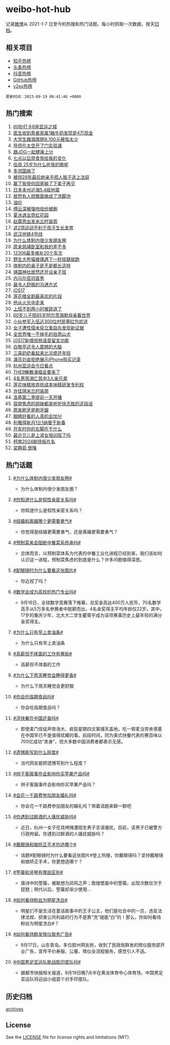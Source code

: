 # weibo-hot-hub

记录[微博](https://www.weibo.com)从 2021-1-7 日至今的热搜和热门话题。每小时抓取一次数据，按天[归档](archives)。

## 相关项目

- [知乎热榜](https://github.com/lonnyzhang423/zhihu-hot-hub)
- [头条热榜](https://github.com/lonnyzhang423/toutiao-hot-hub)
- [抖音热榜](https://github.com/lonnyzhang423/douyin-hot-hub)
- [GitHub热榜](https://github.com/lonnyzhang423/github-hot-hub)
- [v2ex热榜](https://github.com/lonnyzhang423/v2ex-hot-hub)


`更新时间：2023-09-19 08:41:46 +0800`

## 热门搜索

1. [60秒打卡6座亚运之城](https://m.weibo.cn/search?containerid=100103type%3D1%26t%3D10%26q%3D%2360%E7%A7%92%E6%89%93%E5%8D%A16%E5%BA%A7%E4%BA%9A%E8%BF%90%E4%B9%8B%E5%9F%8E%23&stream_entry_id=51&isnewpage=1&extparam=seat%3D1%26q%3D%252360%25E7%25A7%2592%25E6%2589%2593%25E5%258D%25A16%25E5%25BA%25A7%25E4%25BA%259A%25E8%25BF%2590%25E4%25B9%258B%25E5%259F%258E%2523%26filter_type%3Drealtimehot%26cate%3D10103%26pos%3D0%26dgr%3D0%26stream_entry_id%3D51%26c_type%3D51%26display_time%3D1695084104%26pre_seqid%3D169508410496502028189)
1. [医生收到患者家属1箱牛奶发现是4万现金](https://m.weibo.cn/search?containerid=100103type%3D1%26t%3D10%26q%3D%23%E5%8C%BB%E7%94%9F%E6%94%B6%E5%88%B0%E6%82%A3%E8%80%85%E5%AE%B6%E5%B1%9E1%E7%AE%B1%E7%89%9B%E5%A5%B6%E5%8F%91%E7%8E%B0%E6%98%AF4%E4%B8%87%E7%8E%B0%E9%87%91%23&stream_entry_id=31&isnewpage=1&extparam=seat%3D1%26lcate%3D5001%26stream_entry_id%3D31%26c_type%3D31%26q%3D%2523%25E5%258C%25BB%25E7%2594%259F%25E6%2594%25B6%25E5%2588%25B0%25E6%2582%25A3%25E8%2580%2585%25E5%25AE%25B6%25E5%25B1%259E1%25E7%25AE%25B1%25E7%2589%259B%25E5%25A5%25B6%25E5%258F%2591%25E7%258E%25B0%25E6%2598%25AF4%25E4%25B8%2587%25E7%258E%25B0%25E9%2587%2591%2523%26filter_type%3Drealtimehot%26cate%3D5001%26realpos%3D1%26dgr%3D0%26flag%3D32768%26pos%3D0%26band_rank%3D1%26display_time%3D1695084104%26pre_seqid%3D169508410496502028189)
1. [大学生蹭酒席随礼100元被指太少](https://m.weibo.cn/search?containerid=100103type%3D1%26t%3D10%26q%3D%23%E5%A4%A7%E5%AD%A6%E7%94%9F%E8%B9%AD%E9%85%92%E5%B8%AD%E9%9A%8F%E7%A4%BC100%E5%85%83%E8%A2%AB%E6%8C%87%E5%A4%AA%E5%B0%91%23&stream_entry_id=31&isnewpage=1&extparam=seat%3D1%26lcate%3D5001%26stream_entry_id%3D31%26c_type%3D31%26q%3D%2523%25E5%25A4%25A7%25E5%25AD%25A6%25E7%2594%259F%25E8%25B9%25AD%25E9%2585%2592%25E5%25B8%25AD%25E9%259A%258F%25E7%25A4%25BC100%25E5%2585%2583%25E8%25A2%25AB%25E6%258C%2587%25E5%25A4%25AA%25E5%25B0%2591%2523%26filter_type%3Drealtimehot%26cate%3D5001%26realpos%3D2%26dgr%3D0%26flag%3D0%26pos%3D1%26band_rank%3D2%26display_time%3D1695084104%26pre_seqid%3D169508410496502028189)
1. [导师在太空开了门实验课](https://m.weibo.cn/search?containerid=100103type%3D1%26t%3D10%26q%3D%23%E5%AF%BC%E5%B8%88%E5%9C%A8%E5%A4%AA%E7%A9%BA%E5%BC%80%E4%BA%86%E9%97%A8%E5%AE%9E%E9%AA%8C%E8%AF%BE%23&stream_entry_id=31&isnewpage=1&extparam=seat%3D1%26lcate%3D5001%26stream_entry_id%3D31%26c_type%3D31%26q%3D%2523%25E5%25AF%25BC%25E5%25B8%2588%25E5%259C%25A8%25E5%25A4%25AA%25E7%25A9%25BA%25E5%25BC%2580%25E4%25BA%2586%25E9%2597%25A8%25E5%25AE%259E%25E9%25AA%258C%25E8%25AF%25BE%2523%26filter_type%3Drealtimehot%26cate%3D5001%26realpos%3D3%26dgr%3D0%26flag%3D0%26pos%3D2%26band_rank%3D3%26display_time%3D1695084104%26pre_seqid%3D169508410496502028189)
1. [跟JDG一起健康上分](https://m.weibo.cn/search?containerid=100103type%3D1%26t%3D10%26q%3D%23%E8%B7%9FJDG%E4%B8%80%E8%B5%B7%E5%81%A5%E5%BA%B7%E4%B8%8A%E5%88%86%23&stream_entry_id=31&isnewpage=1&extparam=seat%3D1%26topic_ad%3D1%26lcate%3D5001%26stream_entry_id%3D31%26c_type%3D31%26q%3D%2523%25E8%25B7%259FJDG%25E4%25B8%2580%25E8%25B5%25B7%25E5%2581%25A5%25E5%25BA%25B7%25E4%25B8%258A%25E5%2588%2586%2523%26filter_type%3Drealtimehot%26cate%3D5001%26pos%3D3%26dgr%3D0%26is_ad_pos%3D1%26adid%3D204143%26band_rank%3D4%26display_time%3D1695084104%26pre_seqid%3D169508410496502028189)
1. [七点以后禁食带给我的变化](https://m.weibo.cn/search?containerid=100103type%3D1%26t%3D10%26q%3D%E4%B8%83%E7%82%B9%E4%BB%A5%E5%90%8E%E7%A6%81%E9%A3%9F%E5%B8%A6%E7%BB%99%E6%88%91%E7%9A%84%E5%8F%98%E5%8C%96&stream_entry_id=31&isnewpage=1&extparam=seat%3D1%26lcate%3D5001%26stream_entry_id%3D31%26c_type%3D31%26q%3D%25E4%25B8%2583%25E7%2582%25B9%25E4%25BB%25A5%25E5%2590%258E%25E7%25A6%2581%25E9%25A3%259F%25E5%25B8%25A6%25E7%25BB%2599%25E6%2588%2591%25E7%259A%2584%25E5%258F%2598%25E5%258C%2596%26filter_type%3Drealtimehot%26cate%3D5001%26realpos%3D4%26dgr%3D0%26flag%3D16%26pos%3D4%26band_rank%3D4%26display_time%3D1695084104%26pre_seqid%3D169508410496502028189)
1. [伍佰 25岁为什么听我的歌呢](https://m.weibo.cn/search?containerid=100103type%3D1%26t%3D10%26q%3D%E4%BC%8D%E4%BD%B0+25%E5%B2%81%E4%B8%BA%E4%BB%80%E4%B9%88%E5%90%AC%E6%88%91%E7%9A%84%E6%AD%8C%E5%91%A2&stream_entry_id=31&isnewpage=1&extparam=seat%3D1%26lcate%3D5001%26stream_entry_id%3D31%26c_type%3D31%26q%3D%25E4%25BC%258D%25E4%25BD%25B0%252025%25E5%25B2%2581%25E4%25B8%25BA%25E4%25BB%2580%25E4%25B9%2588%25E5%2590%25AC%25E6%2588%2591%25E7%259A%2584%25E6%25AD%258C%25E5%2591%25A2%26filter_type%3Drealtimehot%26cate%3D5001%26realpos%3D5%26dgr%3D0%26flag%3D16%26pos%3D5%26band_rank%3D5%26display_time%3D1695084104%26pre_seqid%3D169508410496502028189)
1. [多邻国崩了](https://m.weibo.cn/search?containerid=100103type%3D1%26t%3D10%26q%3D%E5%A4%9A%E9%82%BB%E5%9B%BD%E5%B4%A9%E4%BA%86&stream_entry_id=31&isnewpage=1&extparam=seat%3D1%26lcate%3D5001%26stream_entry_id%3D31%26c_type%3D31%26q%3D%25E5%25A4%259A%25E9%2582%25BB%25E5%259B%25BD%25E5%25B4%25A9%25E4%25BA%2586%26filter_type%3Drealtimehot%26cate%3D5001%26realpos%3D6%26dgr%3D0%26flag%3D2%26pos%3D6%26band_rank%3D6%26display_time%3D1695084104%26pre_seqid%3D169508410496502028189)
1. [被拐28年最后她亲手把人贩子送上法庭](https://m.weibo.cn/search?containerid=100103type%3D1%26t%3D10%26q%3D%E8%A2%AB%E6%8B%9028%E5%B9%B4%E6%9C%80%E5%90%8E%E5%A5%B9%E4%BA%B2%E6%89%8B%E6%8A%8A%E4%BA%BA%E8%B4%A9%E5%AD%90%E9%80%81%E4%B8%8A%E6%B3%95%E5%BA%AD&stream_entry_id=31&isnewpage=1&extparam=seat%3D1%26lcate%3D5001%26stream_entry_id%3D31%26c_type%3D31%26q%3D%25E8%25A2%25AB%25E6%258B%259028%25E5%25B9%25B4%25E6%259C%2580%25E5%2590%258E%25E5%25A5%25B9%25E4%25BA%25B2%25E6%2589%258B%25E6%258A%258A%25E4%25BA%25BA%25E8%25B4%25A9%25E5%25AD%2590%25E9%2580%2581%25E4%25B8%258A%25E6%25B3%2595%25E5%25BA%25AD%26filter_type%3Drealtimehot%26cate%3D5001%26realpos%3D7%26dgr%3D0%26flag%3D1%26pos%3D7%26band_rank%3D7%26display_time%3D1695084104%26pre_seqid%3D169508410496502028189)
1. [赢了我带你回家输了下辈子再见](https://m.weibo.cn/search?containerid=100103type%3D1%26t%3D10%26q%3D%23%E8%B5%A2%E4%BA%86%E6%88%91%E5%B8%A6%E4%BD%A0%E5%9B%9E%E5%AE%B6%E8%BE%93%E4%BA%86%E4%B8%8B%E8%BE%88%E5%AD%90%E5%86%8D%E8%A7%81%23&stream_entry_id=31&isnewpage=1&extparam=seat%3D1%26lcate%3D5001%26stream_entry_id%3D31%26c_type%3D31%26q%3D%2523%25E8%25B5%25A2%25E4%25BA%2586%25E6%2588%2591%25E5%25B8%25A6%25E4%25BD%25A0%25E5%259B%259E%25E5%25AE%25B6%25E8%25BE%2593%25E4%25BA%2586%25E4%25B8%258B%25E8%25BE%2588%25E5%25AD%2590%25E5%2586%258D%25E8%25A7%2581%2523%26filter_type%3Drealtimehot%26cate%3D5001%26realpos%3D8%26dgr%3D0%26flag%3D32768%26pos%3D8%26band_rank%3D8%26display_time%3D1695084104%26pre_seqid%3D169508410496502028189)
1. [日本本州近海5.4级地震](https://m.weibo.cn/search?containerid=100103type%3D1%26t%3D10%26q%3D%23%E6%97%A5%E6%9C%AC%E6%9C%AC%E5%B7%9E%E8%BF%91%E6%B5%B75.4%E7%BA%A7%E5%9C%B0%E9%9C%87%23&stream_entry_id=31&isnewpage=1&extparam=seat%3D1%26lcate%3D5001%26stream_entry_id%3D31%26c_type%3D31%26q%3D%2523%25E6%2597%25A5%25E6%259C%25AC%25E6%259C%25AC%25E5%25B7%259E%25E8%25BF%2591%25E6%25B5%25B75.4%25E7%25BA%25A7%25E5%259C%25B0%25E9%259C%2587%2523%26filter_type%3Drealtimehot%26cate%3D5001%26realpos%3D9%26dgr%3D0%26flag%3D1%26pos%3D9%26band_rank%3D9%26display_time%3D1695084104%26pre_seqid%3D169508410496502028189)
1. [居然有人把飘窗做成了洗脚池](https://m.weibo.cn/search?containerid=100103type%3D1%26t%3D10%26q%3D%23%E5%B1%85%E7%84%B6%E6%9C%89%E4%BA%BA%E6%8A%8A%E9%A3%98%E7%AA%97%E5%81%9A%E6%88%90%E4%BA%86%E6%B4%97%E8%84%9A%E6%B1%A0%23&stream_entry_id=31&isnewpage=1&extparam=seat%3D1%26lcate%3D5001%26stream_entry_id%3D31%26c_type%3D31%26q%3D%2523%25E5%25B1%2585%25E7%2584%25B6%25E6%259C%2589%25E4%25BA%25BA%25E6%258A%258A%25E9%25A3%2598%25E7%25AA%2597%25E5%2581%259A%25E6%2588%2590%25E4%25BA%2586%25E6%25B4%2597%25E8%2584%259A%25E6%25B1%25A0%2523%26filter_type%3Drealtimehot%26cate%3D5001%26realpos%3D10%26dgr%3D0%26flag%3D0%26pos%3D10%26band_rank%3D10%26display_time%3D1695084104%26pre_seqid%3D169508410496502028189)
1. [油价](https://m.weibo.cn/search?containerid=100103type%3D1%26t%3D10%26q%3D%E6%B2%B9%E4%BB%B7&stream_entry_id=31&isnewpage=1&extparam=seat%3D1%26lcate%3D5001%26stream_entry_id%3D31%26c_type%3D31%26q%3D%25E6%25B2%25B9%25E4%25BB%25B7%26filter_type%3Drealtimehot%26cate%3D5001%26realpos%3D11%26dgr%3D0%26flag%3D1%26pos%3D11%26band_rank%3D11%26display_time%3D1695084104%26pre_seqid%3D169508410496502028189)
1. [傅云深被强吻戏份被删](https://m.weibo.cn/search?containerid=100103type%3D1%26t%3D10%26q%3D%23%E5%82%85%E4%BA%91%E6%B7%B1%E8%A2%AB%E5%BC%BA%E5%90%BB%E6%88%8F%E4%BB%BD%E8%A2%AB%E5%88%A0%23&stream_entry_id=31&isnewpage=1&extparam=seat%3D1%26lcate%3D5001%26stream_entry_id%3D31%26c_type%3D31%26q%3D%2523%25E5%2582%2585%25E4%25BA%2591%25E6%25B7%25B1%25E8%25A2%25AB%25E5%25BC%25BA%25E5%2590%25BB%25E6%2588%258F%25E4%25BB%25BD%25E8%25A2%25AB%25E5%2588%25A0%2523%26filter_type%3Drealtimehot%26cate%3D5001%26realpos%3D12%26dgr%3D0%26flag%3D1%26pos%3D12%26band_rank%3D12%26display_time%3D1695084104%26pre_seqid%3D169508410496502028189)
1. [夏冰退出霓虹花园](https://m.weibo.cn/search?containerid=100103type%3D1%26t%3D10%26q%3D%E5%A4%8F%E5%86%B0%E9%80%80%E5%87%BA%E9%9C%93%E8%99%B9%E8%8A%B1%E5%9B%AD&stream_entry_id=31&isnewpage=1&extparam=seat%3D1%26lcate%3D5001%26stream_entry_id%3D31%26c_type%3D31%26q%3D%25E5%25A4%258F%25E5%2586%25B0%25E9%2580%2580%25E5%2587%25BA%25E9%259C%2593%25E8%2599%25B9%25E8%258A%25B1%25E5%259B%25AD%26filter_type%3Drealtimehot%26cate%3D5001%26realpos%3D13%26dgr%3D0%26flag%3D1%26pos%3D13%26band_rank%3D13%26display_time%3D1695084104%26pre_seqid%3D169508410496502028189)
1. [赵露思出发米兰时装周](https://m.weibo.cn/search?containerid=100103type%3D1%26t%3D10%26q%3D%23%E8%B5%B5%E9%9C%B2%E6%80%9D%E5%87%BA%E5%8F%91%E7%B1%B3%E5%85%B0%E6%97%B6%E8%A3%85%E5%91%A8%23&stream_entry_id=31&isnewpage=1&extparam=seat%3D1%26lcate%3D5001%26stream_entry_id%3D31%26c_type%3D31%26q%3D%2523%25E8%25B5%25B5%25E9%259C%25B2%25E6%2580%259D%25E5%2587%25BA%25E5%258F%2591%25E7%25B1%25B3%25E5%2585%25B0%25E6%2597%25B6%25E8%25A3%2585%25E5%2591%25A8%2523%26filter_type%3Drealtimehot%26cate%3D5001%26realpos%3D14%26dgr%3D0%26flag%3D1%26pos%3D14%26band_rank%3D14%26display_time%3D1695084104%26pre_seqid%3D169508410496502028189)
1. [这2项运动不利于孩子生长发育](https://m.weibo.cn/search?containerid=100103type%3D1%26t%3D10%26q%3D%23%E8%BF%992%E9%A1%B9%E8%BF%90%E5%8A%A8%E4%B8%8D%E5%88%A9%E4%BA%8E%E5%AD%A9%E5%AD%90%E7%94%9F%E9%95%BF%E5%8F%91%E8%82%B2%23&stream_entry_id=31&isnewpage=1&extparam=seat%3D1%26lcate%3D5001%26stream_entry_id%3D31%26c_type%3D31%26q%3D%2523%25E8%25BF%25992%25E9%25A1%25B9%25E8%25BF%2590%25E5%258A%25A8%25E4%25B8%258D%25E5%2588%25A9%25E4%25BA%258E%25E5%25AD%25A9%25E5%25AD%2590%25E7%2594%259F%25E9%2595%25BF%25E5%258F%2591%25E8%2582%25B2%2523%26filter_type%3Drealtimehot%26cate%3D5001%26realpos%3D15%26dgr%3D0%26flag%3D0%26pos%3D15%26band_rank%3D15%26display_time%3D1695084104%26pre_seqid%3D169508410496502028189)
1. [武汉地铁4号线](https://m.weibo.cn/search?containerid=100103type%3D1%26t%3D10%26q%3D%E6%AD%A6%E6%B1%89%E5%9C%B0%E9%93%814%E5%8F%B7%E7%BA%BF&stream_entry_id=31&isnewpage=1&extparam=seat%3D1%26lcate%3D5001%26stream_entry_id%3D31%26c_type%3D31%26q%3D%25E6%25AD%25A6%25E6%25B1%2589%25E5%259C%25B0%25E9%2593%25814%25E5%258F%25B7%25E7%25BA%25BF%26filter_type%3Drealtimehot%26cate%3D5001%26realpos%3D16%26dgr%3D0%26flag%3D1%26pos%3D16%26band_rank%3D16%26display_time%3D1695084104%26pre_seqid%3D169508410496502028189)
1. [为什么体制内很少发朋友圈](https://m.weibo.cn/search?containerid=100103type%3D1%26t%3D10%26q%3D%23%E4%B8%BA%E4%BB%80%E4%B9%88%E4%BD%93%E5%88%B6%E5%86%85%E5%BE%88%E5%B0%91%E5%8F%91%E6%9C%8B%E5%8F%8B%E5%9C%88%23&stream_entry_id=31&isnewpage=1&extparam=seat%3D1%26lcate%3D5001%26stream_entry_id%3D31%26c_type%3D31%26q%3D%2523%25E4%25B8%25BA%25E4%25BB%2580%25E4%25B9%2588%25E4%25BD%2593%25E5%2588%25B6%25E5%2586%2585%25E5%25BE%2588%25E5%25B0%2591%25E5%258F%2591%25E6%259C%258B%25E5%258F%258B%25E5%259C%2588%2523%26filter_type%3Drealtimehot%26cate%3D5001%26realpos%3D17%26dgr%3D0%26flag%3D0%26pos%3D17%26band_rank%3D17%26display_time%3D1695084104%26pre_seqid%3D169508410496502028189)
1. [原来慈禧卧室和我的差不多](https://m.weibo.cn/search?containerid=100103type%3D1%26t%3D10%26q%3D%23%E5%8E%9F%E6%9D%A5%E6%85%88%E7%A6%A7%E5%8D%A7%E5%AE%A4%E5%92%8C%E6%88%91%E7%9A%84%E5%B7%AE%E4%B8%8D%E5%A4%9A%23&stream_entry_id=31&isnewpage=1&extparam=seat%3D1%26lcate%3D5001%26stream_entry_id%3D31%26c_type%3D31%26q%3D%2523%25E5%258E%259F%25E6%259D%25A5%25E6%2585%2588%25E7%25A6%25A7%25E5%258D%25A7%25E5%25AE%25A4%25E5%2592%258C%25E6%2588%2591%25E7%259A%2584%25E5%25B7%25AE%25E4%25B8%258D%25E5%25A4%259A%2523%26filter_type%3Drealtimehot%26cate%3D5001%26realpos%3D18%26dgr%3D0%26flag%3D0%26pos%3D18%26band_rank%3D18%26display_time%3D1695084104%26pre_seqid%3D169508410496502028189)
1. [12306最多候补20个车次](https://m.weibo.cn/search?containerid=100103type%3D1%26t%3D10%26q%3D%2312306%E6%9C%80%E5%A4%9A%E5%80%99%E8%A1%A520%E4%B8%AA%E8%BD%A6%E6%AC%A1%23&stream_entry_id=31&isnewpage=1&extparam=seat%3D1%26lcate%3D5001%26stream_entry_id%3D31%26c_type%3D31%26q%3D%252312306%25E6%259C%2580%25E5%25A4%259A%25E5%2580%2599%25E8%25A1%25A520%25E4%25B8%25AA%25E8%25BD%25A6%25E6%25AC%25A1%2523%26filter_type%3Drealtimehot%26cate%3D5001%26realpos%3D19%26dgr%3D0%26flag%3D1%26pos%3D19%26band_rank%3D19%26display_time%3D1695084104%26pre_seqid%3D169508410496502028189)
1. [野生大熊猫被偶遇下一秒拔腿就跑](https://m.weibo.cn/search?containerid=100103type%3D1%26t%3D10%26q%3D%23%E9%87%8E%E7%94%9F%E5%A4%A7%E7%86%8A%E7%8C%AB%E8%A2%AB%E5%81%B6%E9%81%87%E4%B8%8B%E4%B8%80%E7%A7%92%E6%8B%94%E8%85%BF%E5%B0%B1%E8%B7%91%23&stream_entry_id=31&isnewpage=1&extparam=seat%3D1%26lcate%3D5001%26stream_entry_id%3D31%26c_type%3D31%26q%3D%2523%25E9%2587%258E%25E7%2594%259F%25E5%25A4%25A7%25E7%2586%258A%25E7%258C%25AB%25E8%25A2%25AB%25E5%2581%25B6%25E9%2581%2587%25E4%25B8%258B%25E4%25B8%2580%25E7%25A7%2592%25E6%258B%2594%25E8%2585%25BF%25E5%25B0%25B1%25E8%25B7%2591%2523%26filter_type%3Drealtimehot%26cate%3D5001%26realpos%3D20%26dgr%3D0%26flag%3D0%26pos%3D20%26band_rank%3D20%26display_time%3D1695084104%26pre_seqid%3D169508410496502028189)
1. [体制内的桌子是不是都长这样](https://m.weibo.cn/search?containerid=100103type%3D1%26t%3D10%26q%3D%23%E4%BD%93%E5%88%B6%E5%86%85%E7%9A%84%E6%A1%8C%E5%AD%90%E6%98%AF%E4%B8%8D%E6%98%AF%E9%83%BD%E9%95%BF%E8%BF%99%E6%A0%B7%23&stream_entry_id=31&isnewpage=1&extparam=seat%3D1%26lcate%3D5001%26stream_entry_id%3D31%26c_type%3D31%26q%3D%2523%25E4%25BD%2593%25E5%2588%25B6%25E5%2586%2585%25E7%259A%2584%25E6%25A1%258C%25E5%25AD%2590%25E6%2598%25AF%25E4%25B8%258D%25E6%2598%25AF%25E9%2583%25BD%25E9%2595%25BF%25E8%25BF%2599%25E6%25A0%25B7%2523%26filter_type%3Drealtimehot%26cate%3D5001%26realpos%3D21%26dgr%3D0%26flag%3D1%26pos%3D21%26band_rank%3D21%26display_time%3D1695084104%26pre_seqid%3D169508410496502028189)
1. [靖国神社居然还开设亲子班](https://m.weibo.cn/search?containerid=100103type%3D1%26t%3D10%26q%3D%23%E9%9D%96%E5%9B%BD%E7%A5%9E%E7%A4%BE%E5%B1%85%E7%84%B6%E8%BF%98%E5%BC%80%E8%AE%BE%E4%BA%B2%E5%AD%90%E7%8F%AD%23&stream_entry_id=31&isnewpage=1&extparam=seat%3D1%26lcate%3D5001%26stream_entry_id%3D31%26c_type%3D31%26q%3D%2523%25E9%259D%2596%25E5%259B%25BD%25E7%25A5%259E%25E7%25A4%25BE%25E5%25B1%2585%25E7%2584%25B6%25E8%25BF%2598%25E5%25BC%2580%25E8%25AE%25BE%25E4%25BA%25B2%25E5%25AD%2590%25E7%258F%25AD%2523%26filter_type%3Drealtimehot%26cate%3D5001%26realpos%3D22%26dgr%3D0%26flag%3D0%26pos%3D22%26band_rank%3D22%26display_time%3D1695084104%26pre_seqid%3D169508410496502028189)
1. [内马尔亚冠首秀](https://m.weibo.cn/search?containerid=100103type%3D1%26t%3D10%26q%3D%23%E5%86%85%E9%A9%AC%E5%B0%94%E4%BA%9A%E5%86%A0%E9%A6%96%E7%A7%80%23&stream_entry_id=31&isnewpage=1&extparam=seat%3D1%26lcate%3D5001%26stream_entry_id%3D31%26c_type%3D31%26q%3D%2523%25E5%2586%2585%25E9%25A9%25AC%25E5%25B0%2594%25E4%25BA%259A%25E5%2586%25A0%25E9%25A6%2596%25E7%25A7%2580%2523%26filter_type%3Drealtimehot%26cate%3D5001%26realpos%3D23%26dgr%3D0%26flag%3D1%26pos%3D23%26band_rank%3D23%26display_time%3D1695084104%26pre_seqid%3D169508410496502028189)
1. [最令人舒服的沟通方式](https://m.weibo.cn/search?containerid=100103type%3D1%26t%3D10%26q%3D%E6%9C%80%E4%BB%A4%E4%BA%BA%E8%88%92%E6%9C%8D%E7%9A%84%E6%B2%9F%E9%80%9A%E6%96%B9%E5%BC%8F&stream_entry_id=31&isnewpage=1&extparam=seat%3D1%26lcate%3D5001%26stream_entry_id%3D31%26c_type%3D31%26q%3D%25E6%259C%2580%25E4%25BB%25A4%25E4%25BA%25BA%25E8%2588%2592%25E6%259C%258D%25E7%259A%2584%25E6%25B2%259F%25E9%2580%259A%25E6%2596%25B9%25E5%25BC%258F%26filter_type%3Drealtimehot%26cate%3D5001%26realpos%3D24%26dgr%3D0%26flag%3D1%26pos%3D24%26band_rank%3D24%26display_time%3D1695084104%26pre_seqid%3D169508410496502028189)
1. [iOS17](https://m.weibo.cn/search?containerid=100103type%3D1%26t%3D10%26q%3DiOS17&stream_entry_id=31&isnewpage=1&extparam=seat%3D1%26lcate%3D5001%26stream_entry_id%3D31%26c_type%3D31%26q%3DiOS17%26filter_type%3Drealtimehot%26cate%3D5001%26realpos%3D25%26dgr%3D0%26flag%3D0%26pos%3D25%26band_rank%3D25%26display_time%3D1695084104%26pre_seqid%3D169508410496502028189)
1. [莲花楼全剧最喜欢的片段](https://m.weibo.cn/search?containerid=100103type%3D1%26t%3D10%26q%3D%23%E8%8E%B2%E8%8A%B1%E6%A5%BC%E5%85%A8%E5%89%A7%E6%9C%80%E5%96%9C%E6%AC%A2%E7%9A%84%E7%89%87%E6%AE%B5%23&stream_entry_id=31&isnewpage=1&extparam=seat%3D1%26lcate%3D5001%26stream_entry_id%3D31%26c_type%3D31%26q%3D%2523%25E8%258E%25B2%25E8%258A%25B1%25E6%25A5%25BC%25E5%2585%25A8%25E5%2589%25A7%25E6%259C%2580%25E5%2596%259C%25E6%25AC%25A2%25E7%259A%2584%25E7%2589%2587%25E6%25AE%25B5%2523%26filter_type%3Drealtimehot%26cate%3D5001%26realpos%3D26%26dgr%3D0%26flag%3D1%26pos%3D26%26band_rank%3D26%26display_time%3D1695084104%26pre_seqid%3D169508410496502028189)
1. [他从火光中走来](https://m.weibo.cn/search?containerid=100103type%3D1%26t%3D10%26q%3D%E4%BB%96%E4%BB%8E%E7%81%AB%E5%85%89%E4%B8%AD%E8%B5%B0%E6%9D%A5&stream_entry_id=31&isnewpage=1&extparam=seat%3D1%26lcate%3D5001%26stream_entry_id%3D31%26c_type%3D31%26q%3D%25E4%25BB%2596%25E4%25BB%258E%25E7%2581%25AB%25E5%2585%2589%25E4%25B8%25AD%25E8%25B5%25B0%25E6%259D%25A5%26filter_type%3Drealtimehot%26cate%3D5001%26realpos%3D27%26dgr%3D0%26flag%3D1%26pos%3D27%26band_rank%3D27%26display_time%3D1695084104%26pre_seqid%3D169508410496502028189)
1. [上班不到两小时被辞退了](https://m.weibo.cn/search?containerid=100103type%3D1%26t%3D10%26q%3D%23%E4%B8%8A%E7%8F%AD%E4%B8%8D%E5%88%B0%E4%B8%A4%E5%B0%8F%E6%97%B6%E8%A2%AB%E8%BE%9E%E9%80%80%E4%BA%86%23&stream_entry_id=31&isnewpage=1&extparam=seat%3D1%26lcate%3D5001%26stream_entry_id%3D31%26c_type%3D31%26q%3D%2523%25E4%25B8%258A%25E7%258F%25AD%25E4%25B8%258D%25E5%2588%25B0%25E4%25B8%25A4%25E5%25B0%258F%25E6%2597%25B6%25E8%25A2%25AB%25E8%25BE%259E%25E9%2580%2580%25E4%25BA%2586%2523%26filter_type%3Drealtimehot%26cate%3D5001%26realpos%3D28%26dgr%3D0%26flag%3D0%26pos%3D28%26band_rank%3D28%26display_time%3D1695084104%26pre_seqid%3D169508410496502028189)
1. [60岁儿子陪85岁阿尔茨海默母亲看世界](https://m.weibo.cn/search?containerid=100103type%3D1%26t%3D10%26q%3D%2360%E5%B2%81%E5%84%BF%E5%AD%90%E9%99%AA85%E5%B2%81%E9%98%BF%E5%B0%94%E8%8C%A8%E6%B5%B7%E9%BB%98%E6%AF%8D%E4%BA%B2%E7%9C%8B%E4%B8%96%E7%95%8C%23&stream_entry_id=31&isnewpage=1&extparam=seat%3D1%26lcate%3D5001%26stream_entry_id%3D31%26c_type%3D31%26q%3D%252360%25E5%25B2%2581%25E5%2584%25BF%25E5%25AD%2590%25E9%2599%25AA85%25E5%25B2%2581%25E9%2598%25BF%25E5%25B0%2594%25E8%258C%25A8%25E6%25B5%25B7%25E9%25BB%2598%25E6%25AF%258D%25E4%25BA%25B2%25E7%259C%258B%25E4%25B8%2596%25E7%2595%258C%2523%26filter_type%3Drealtimehot%26cate%3D5001%26realpos%3D29%26dgr%3D0%26flag%3D32768%26pos%3D29%26band_rank%3D29%26display_time%3D1695084104%26pre_seqid%3D169508410496502028189)
1. [小伙参军入伍近300位村民塞红包欢送](https://m.weibo.cn/search?containerid=100103type%3D1%26t%3D10%26q%3D%23%E5%B0%8F%E4%BC%99%E5%8F%82%E5%86%9B%E5%85%A5%E4%BC%8D%E8%BF%91300%E4%BD%8D%E6%9D%91%E6%B0%91%E5%A1%9E%E7%BA%A2%E5%8C%85%E6%AC%A2%E9%80%81%23&stream_entry_id=31&isnewpage=1&extparam=seat%3D1%26lcate%3D5001%26stream_entry_id%3D31%26c_type%3D31%26q%3D%2523%25E5%25B0%258F%25E4%25BC%2599%25E5%258F%2582%25E5%2586%259B%25E5%2585%25A5%25E4%25BC%258D%25E8%25BF%2591300%25E4%25BD%258D%25E6%259D%2591%25E6%25B0%2591%25E5%25A1%259E%25E7%25BA%25A2%25E5%258C%2585%25E6%25AC%25A2%25E9%2580%2581%2523%26filter_type%3Drealtimehot%26cate%3D5001%26realpos%3D30%26dgr%3D0%26flag%3D32768%26pos%3D30%26band_rank%3D30%26display_time%3D1695084104%26pre_seqid%3D169508410496502028189)
1. [女子遭性侵未获立案自杀发现新证据](https://m.weibo.cn/search?containerid=100103type%3D1%26t%3D10%26q%3D%23%E5%A5%B3%E5%AD%90%E9%81%AD%E6%80%A7%E4%BE%B5%E6%9C%AA%E8%8E%B7%E7%AB%8B%E6%A1%88%E8%87%AA%E6%9D%80%E5%8F%91%E7%8E%B0%E6%96%B0%E8%AF%81%E6%8D%AE%23&stream_entry_id=31&isnewpage=1&extparam=seat%3D1%26lcate%3D5001%26stream_entry_id%3D31%26c_type%3D31%26q%3D%2523%25E5%25A5%25B3%25E5%25AD%2590%25E9%2581%25AD%25E6%2580%25A7%25E4%25BE%25B5%25E6%259C%25AA%25E8%258E%25B7%25E7%25AB%258B%25E6%25A1%2588%25E8%2587%25AA%25E6%259D%2580%25E5%258F%2591%25E7%258E%25B0%25E6%2596%25B0%25E8%25AF%2581%25E6%258D%25AE%2523%26filter_type%3Drealtimehot%26cate%3D5001%26realpos%3D31%26dgr%3D0%26flag%3D1%26pos%3D31%26band_rank%3D31%26display_time%3D1695084104%26pre_seqid%3D169508410496502028189)
1. [全世界唯一不掉毛的伯恩山犬](https://m.weibo.cn/search?containerid=100103type%3D1%26t%3D10%26q%3D%E5%85%A8%E4%B8%96%E7%95%8C%E5%94%AF%E4%B8%80%E4%B8%8D%E6%8E%89%E6%AF%9B%E7%9A%84%E4%BC%AF%E6%81%A9%E5%B1%B1%E7%8A%AC&stream_entry_id=31&isnewpage=1&extparam=seat%3D1%26lcate%3D5001%26stream_entry_id%3D31%26c_type%3D31%26q%3D%25E5%2585%25A8%25E4%25B8%2596%25E7%2595%258C%25E5%2594%25AF%25E4%25B8%2580%25E4%25B8%258D%25E6%258E%2589%25E6%25AF%259B%25E7%259A%2584%25E4%25BC%25AF%25E6%2581%25A9%25E5%25B1%25B1%25E7%258A%25AC%26filter_type%3Drealtimehot%26cate%3D5001%26realpos%3D32%26dgr%3D0%26flag%3D1%26pos%3D32%26band_rank%3D32%26display_time%3D1695084104%26pre_seqid%3D169508410496502028189)
1. [iOS17新增视频语音留言功能](https://m.weibo.cn/search?containerid=100103type%3D1%26t%3D10%26q%3D%23iOS17%E6%96%B0%E5%A2%9E%E8%A7%86%E9%A2%91%E8%AF%AD%E9%9F%B3%E7%95%99%E8%A8%80%E5%8A%9F%E8%83%BD%23&stream_entry_id=31&isnewpage=1&extparam=seat%3D1%26lcate%3D5001%26stream_entry_id%3D31%26c_type%3D31%26q%3D%2523iOS17%25E6%2596%25B0%25E5%25A2%259E%25E8%25A7%2586%25E9%25A2%2591%25E8%25AF%25AD%25E9%259F%25B3%25E7%2595%2599%25E8%25A8%2580%25E5%258A%259F%25E8%2583%25BD%2523%26filter_type%3Drealtimehot%26cate%3D5001%26realpos%3D33%26dgr%3D0%26flag%3D1%26pos%3D33%26band_rank%3D33%26display_time%3D1695084104%26pre_seqid%3D169508410496502028189)
1. [白敬亭这令人震撼的大脑](https://m.weibo.cn/search?containerid=100103type%3D1%26t%3D10%26q%3D%23%E7%99%BD%E6%95%AC%E4%BA%AD%E8%BF%99%E4%BB%A4%E4%BA%BA%E9%9C%87%E6%92%BC%E7%9A%84%E5%A4%A7%E8%84%91%23&stream_entry_id=31&isnewpage=1&extparam=seat%3D1%26lcate%3D5001%26stream_entry_id%3D31%26c_type%3D31%26q%3D%2523%25E7%2599%25BD%25E6%2595%25AC%25E4%25BA%25AD%25E8%25BF%2599%25E4%25BB%25A4%25E4%25BA%25BA%25E9%259C%2587%25E6%2592%25BC%25E7%259A%2584%25E5%25A4%25A7%25E8%2584%2591%2523%26filter_type%3Drealtimehot%26cate%3D5001%26realpos%3D34%26dgr%3D0%26flag%3D0%26pos%3D34%26band_rank%3D34%26display_time%3D1695084104%26pre_seqid%3D169508410496502028189)
1. [三喜奶奶看起来比况盛还年轻](https://m.weibo.cn/search?containerid=100103type%3D1%26t%3D10%26q%3D%E4%B8%89%E5%96%9C%E5%A5%B6%E5%A5%B6%E7%9C%8B%E8%B5%B7%E6%9D%A5%E6%AF%94%E5%86%B5%E7%9B%9B%E8%BF%98%E5%B9%B4%E8%BD%BB&stream_entry_id=31&isnewpage=1&extparam=seat%3D1%26lcate%3D5001%26stream_entry_id%3D31%26c_type%3D31%26q%3D%25E4%25B8%2589%25E5%2596%259C%25E5%25A5%25B6%25E5%25A5%25B6%25E7%259C%258B%25E8%25B5%25B7%25E6%259D%25A5%25E6%25AF%2594%25E5%2586%25B5%25E7%259B%259B%25E8%25BF%2598%25E5%25B9%25B4%25E8%25BD%25BB%26filter_type%3Drealtimehot%26cate%3D5001%26realpos%3D35%26dgr%3D0%26flag%3D1%26pos%3D35%26band_rank%3D35%26display_time%3D1695084104%26pre_seqid%3D169508410496502028189)
1. [演员刘金拒绝展示iPhone购买记录](https://m.weibo.cn/search?containerid=100103type%3D1%26t%3D10%26q%3D%23%E6%BC%94%E5%91%98%E5%88%98%E9%87%91%E6%8B%92%E7%BB%9D%E5%B1%95%E7%A4%BAiPhone%E8%B4%AD%E4%B9%B0%E8%AE%B0%E5%BD%95%23&stream_entry_id=31&isnewpage=1&extparam=seat%3D1%26lcate%3D5001%26stream_entry_id%3D31%26c_type%3D31%26q%3D%2523%25E6%25BC%2594%25E5%2591%2598%25E5%2588%2598%25E9%2587%2591%25E6%258B%2592%25E7%25BB%259D%25E5%25B1%2595%25E7%25A4%25BAiPhone%25E8%25B4%25AD%25E4%25B9%25B0%25E8%25AE%25B0%25E5%25BD%2595%2523%26filter_type%3Drealtimehot%26cate%3D5001%26realpos%3D36%26dgr%3D0%26flag%3D0%26pos%3D36%26band_rank%3D36%26display_time%3D1695084104%26pre_seqid%3D169508410496502028189)
1. [杭州亚运会今日看点](https://m.weibo.cn/search?containerid=100103type%3D1%26t%3D10%26q%3D%23%E6%9D%AD%E5%B7%9E%E4%BA%9A%E8%BF%90%E4%BC%9A%E4%BB%8A%E6%97%A5%E7%9C%8B%E7%82%B9%23&stream_entry_id=31&isnewpage=1&extparam=seat%3D1%26lcate%3D5001%26stream_entry_id%3D31%26c_type%3D31%26q%3D%2523%25E6%259D%25AD%25E5%25B7%259E%25E4%25BA%259A%25E8%25BF%2590%25E4%25BC%259A%25E4%25BB%258A%25E6%2597%25A5%25E7%259C%258B%25E7%2582%25B9%2523%26filter_type%3Drealtimehot%26cate%3D5001%26realpos%3D37%26dgr%3D0%26flag%3D1%26pos%3D37%26band_rank%3D37%26display_time%3D1695084104%26pre_seqid%3D169508410496502028189)
1. [THE9解散演唱会要来了](https://m.weibo.cn/search?containerid=100103type%3D1%26t%3D10%26q%3D%23THE9%E8%A7%A3%E6%95%A3%E6%BC%94%E5%94%B1%E4%BC%9A%E8%A6%81%E6%9D%A5%E4%BA%86%23&stream_entry_id=31&isnewpage=1&extparam=seat%3D1%26lcate%3D5001%26stream_entry_id%3D31%26c_type%3D31%26q%3D%2523THE9%25E8%25A7%25A3%25E6%2595%25A3%25E6%25BC%2594%25E5%2594%25B1%25E4%25BC%259A%25E8%25A6%2581%25E6%259D%25A5%25E4%25BA%2586%2523%26filter_type%3Drealtimehot%26cate%3D5001%26realpos%3D38%26dgr%3D0%26flag%3D0%26pos%3D38%26band_rank%3D38%26display_time%3D1695084104%26pre_seqid%3D169508410496502028189)
1. [4名男孩溺亡其中3人亲兄弟](https://m.weibo.cn/search?containerid=100103type%3D1%26t%3D10%26q%3D%234%E5%90%8D%E7%94%B7%E5%AD%A9%E6%BA%BA%E4%BA%A1%E5%85%B6%E4%B8%AD3%E4%BA%BA%E4%BA%B2%E5%85%84%E5%BC%9F%23&stream_entry_id=31&isnewpage=1&extparam=seat%3D1%26lcate%3D5001%26stream_entry_id%3D31%26c_type%3D31%26q%3D%25234%25E5%2590%258D%25E7%2594%25B7%25E5%25AD%25A9%25E6%25BA%25BA%25E4%25BA%25A1%25E5%2585%25B6%25E4%25B8%25AD3%25E4%25BA%25BA%25E4%25BA%25B2%25E5%2585%2584%25E5%25BC%259F%2523%26filter_type%3Drealtimehot%26cate%3D5001%26realpos%3D39%26dgr%3D0%26flag%3D0%26pos%3D39%26band_rank%3D39%26display_time%3D1695084104%26pre_seqid%3D169508410496502028189)
1. [莲花味精放弃低成本味精研发专利权](https://m.weibo.cn/search?containerid=100103type%3D1%26t%3D10%26q%3D%23%E8%8E%B2%E8%8A%B1%E5%91%B3%E7%B2%BE%E6%94%BE%E5%BC%83%E4%BD%8E%E6%88%90%E6%9C%AC%E5%91%B3%E7%B2%BE%E7%A0%94%E5%8F%91%E4%B8%93%E5%88%A9%E6%9D%83%23&stream_entry_id=31&isnewpage=1&extparam=seat%3D1%26lcate%3D5001%26stream_entry_id%3D31%26c_type%3D31%26q%3D%2523%25E8%258E%25B2%25E8%258A%25B1%25E5%2591%25B3%25E7%25B2%25BE%25E6%2594%25BE%25E5%25BC%2583%25E4%25BD%258E%25E6%2588%2590%25E6%259C%25AC%25E5%2591%25B3%25E7%25B2%25BE%25E7%25A0%2594%25E5%258F%2591%25E4%25B8%2593%25E5%2588%25A9%25E6%259D%2583%2523%26filter_type%3Drealtimehot%26cate%3D5001%26realpos%3D40%26dgr%3D0%26flag%3D0%26pos%3D40%26band_rank%3D40%26display_time%3D1695084104%26pre_seqid%3D169508410496502028189)
1. [许佳琪米兰时装周](https://m.weibo.cn/search?containerid=100103type%3D1%26t%3D10%26q%3D%23%E8%AE%B8%E4%BD%B3%E7%90%AA%E7%B1%B3%E5%85%B0%E6%97%B6%E8%A3%85%E5%91%A8%23&stream_entry_id=31&isnewpage=1&extparam=seat%3D1%26lcate%3D5001%26stream_entry_id%3D31%26c_type%3D31%26q%3D%2523%25E8%25AE%25B8%25E4%25BD%25B3%25E7%2590%25AA%25E7%25B1%25B3%25E5%2585%25B0%25E6%2597%25B6%25E8%25A3%2585%25E5%2591%25A8%2523%26filter_type%3Drealtimehot%26cate%3D5001%26realpos%3D41%26dgr%3D0%26flag%3D1%26pos%3D41%26band_rank%3D41%26display_time%3D1695084104%26pre_seqid%3D169508410496502028189)
1. [洛基第二季提前一天开播](https://m.weibo.cn/search?containerid=100103type%3D1%26t%3D10%26q%3D%23%E6%B4%9B%E5%9F%BA%E7%AC%AC%E4%BA%8C%E5%AD%A3%E6%8F%90%E5%89%8D%E4%B8%80%E5%A4%A9%E5%BC%80%E6%92%AD%23&stream_entry_id=31&isnewpage=1&extparam=seat%3D1%26lcate%3D5001%26stream_entry_id%3D31%26c_type%3D31%26q%3D%2523%25E6%25B4%259B%25E5%259F%25BA%25E7%25AC%25AC%25E4%25BA%258C%25E5%25AD%25A3%25E6%258F%2590%25E5%2589%258D%25E4%25B8%2580%25E5%25A4%25A9%25E5%25BC%2580%25E6%2592%25AD%2523%26filter_type%3Drealtimehot%26cate%3D5001%26realpos%3D42%26dgr%3D0%26flag%3D1%26pos%3D42%26band_rank%3D42%26display_time%3D1695084104%26pre_seqid%3D169508410496502028189)
1. [容貌焦虑的姐妹都来听听徐志胜的这段话](https://m.weibo.cn/search?containerid=100103type%3D1%26t%3D10%26q%3D%E5%AE%B9%E8%B2%8C%E7%84%A6%E8%99%91%E7%9A%84%E5%A7%90%E5%A6%B9%E9%83%BD%E6%9D%A5%E5%90%AC%E5%90%AC%E5%BE%90%E5%BF%97%E8%83%9C%E7%9A%84%E8%BF%99%E6%AE%B5%E8%AF%9D&stream_entry_id=31&isnewpage=1&extparam=seat%3D1%26lcate%3D5001%26stream_entry_id%3D31%26c_type%3D31%26q%3D%25E5%25AE%25B9%25E8%25B2%258C%25E7%2584%25A6%25E8%2599%2591%25E7%259A%2584%25E5%25A7%2590%25E5%25A6%25B9%25E9%2583%25BD%25E6%259D%25A5%25E5%2590%25AC%25E5%2590%25AC%25E5%25BE%2590%25E5%25BF%2597%25E8%2583%259C%25E7%259A%2584%25E8%25BF%2599%25E6%25AE%25B5%25E8%25AF%259D%26filter_type%3Drealtimehot%26cate%3D5001%26realpos%3D43%26dgr%3D0%26flag%3D0%26pos%3D43%26band_rank%3D43%26display_time%3D1695084104%26pre_seqid%3D169508410496502028189)
1. [原来刷牙是刷牙龈](https://m.weibo.cn/search?containerid=100103type%3D1%26t%3D10%26q%3D%23%E5%8E%9F%E6%9D%A5%E5%88%B7%E7%89%99%E6%98%AF%E5%88%B7%E7%89%99%E9%BE%88%23&stream_entry_id=31&isnewpage=1&extparam=seat%3D1%26lcate%3D5001%26stream_entry_id%3D31%26c_type%3D31%26q%3D%2523%25E5%258E%259F%25E6%259D%25A5%25E5%2588%25B7%25E7%2589%2599%25E6%2598%25AF%25E5%2588%25B7%25E7%2589%2599%25E9%25BE%2588%2523%26filter_type%3Drealtimehot%26cate%3D5001%26realpos%3D44%26dgr%3D0%26flag%3D0%26pos%3D44%26band_rank%3D44%26display_time%3D1695084104%26pre_seqid%3D169508410496502028189)
1. [眼睛好看的人真的会加分](https://m.weibo.cn/search?containerid=100103type%3D1%26t%3D10%26q%3D%23%E7%9C%BC%E7%9D%9B%E5%A5%BD%E7%9C%8B%E7%9A%84%E4%BA%BA%E7%9C%9F%E7%9A%84%E4%BC%9A%E5%8A%A0%E5%88%86%23&stream_entry_id=31&isnewpage=1&extparam=seat%3D1%26lcate%3D5001%26stream_entry_id%3D31%26c_type%3D31%26q%3D%2523%25E7%259C%25BC%25E7%259D%259B%25E5%25A5%25BD%25E7%259C%258B%25E7%259A%2584%25E4%25BA%25BA%25E7%259C%259F%25E7%259A%2584%25E4%25BC%259A%25E5%258A%25A0%25E5%2588%2586%2523%26filter_type%3Drealtimehot%26cate%3D5001%26realpos%3D45%26dgr%3D0%26flag%3D0%26pos%3D45%26band_rank%3D45%26display_time%3D1695084104%26pre_seqid%3D169508410496502028189)
1. [利雅得新月1比1纳曼干新春](https://m.weibo.cn/search?containerid=100103type%3D1%26t%3D10%26q%3D%23%E5%88%A9%E9%9B%85%E5%BE%97%E6%96%B0%E6%9C%881%E6%AF%941%E7%BA%B3%E6%9B%BC%E5%B9%B2%E6%96%B0%E6%98%A5%23&stream_entry_id=31&isnewpage=1&extparam=seat%3D1%26lcate%3D5001%26stream_entry_id%3D31%26c_type%3D31%26q%3D%2523%25E5%2588%25A9%25E9%259B%2585%25E5%25BE%2597%25E6%2596%25B0%25E6%259C%25881%25E6%25AF%25941%25E7%25BA%25B3%25E6%259B%25BC%25E5%25B9%25B2%25E6%2596%25B0%25E6%2598%25A5%2523%26filter_type%3Drealtimehot%26cate%3D5001%26realpos%3D46%26dgr%3D0%26flag%3D1%26pos%3D46%26band_rank%3D46%26display_time%3D1695084104%26pre_seqid%3D169508410496502028189)
1. [开车时你的左脚在干什么](https://m.weibo.cn/search?containerid=100103type%3D1%26t%3D10%26q%3D%23%E5%BC%80%E8%BD%A6%E6%97%B6%E4%BD%A0%E7%9A%84%E5%B7%A6%E8%84%9A%E5%9C%A8%E5%B9%B2%E4%BB%80%E4%B9%88%23&stream_entry_id=31&isnewpage=1&extparam=seat%3D1%26lcate%3D5001%26stream_entry_id%3D31%26c_type%3D31%26q%3D%2523%25E5%25BC%2580%25E8%25BD%25A6%25E6%2597%25B6%25E4%25BD%25A0%25E7%259A%2584%25E5%25B7%25A6%25E8%2584%259A%25E5%259C%25A8%25E5%25B9%25B2%25E4%25BB%2580%25E4%25B9%2588%2523%26filter_type%3Drealtimehot%26cate%3D5001%26realpos%3D47%26dgr%3D0%26flag%3D0%26pos%3D47%26band_rank%3D47%26display_time%3D1695084104%26pre_seqid%3D169508410496502028189)
1. [最近贝儿是上淑女培训班了吗](https://m.weibo.cn/search?containerid=100103type%3D1%26t%3D10%26q%3D%E6%9C%80%E8%BF%91%E8%B4%9D%E5%84%BF%E6%98%AF%E4%B8%8A%E6%B7%91%E5%A5%B3%E5%9F%B9%E8%AE%AD%E7%8F%AD%E4%BA%86%E5%90%97&stream_entry_id=31&isnewpage=1&extparam=seat%3D1%26lcate%3D5001%26stream_entry_id%3D31%26c_type%3D31%26q%3D%25E6%259C%2580%25E8%25BF%2591%25E8%25B4%259D%25E5%2584%25BF%25E6%2598%25AF%25E4%25B8%258A%25E6%25B7%2591%25E5%25A5%25B3%25E5%259F%25B9%25E8%25AE%25AD%25E7%258F%25AD%25E4%25BA%2586%25E5%2590%2597%26filter_type%3Drealtimehot%26cate%3D5001%26realpos%3D48%26dgr%3D0%26flag%3D0%26pos%3D48%26band_rank%3D48%26display_time%3D1695084104%26pre_seqid%3D169508410496502028189)
1. [柯南2024剧场版片名](https://m.weibo.cn/search?containerid=100103type%3D1%26t%3D10%26q%3D%23%E6%9F%AF%E5%8D%972024%E5%89%A7%E5%9C%BA%E7%89%88%E7%89%87%E5%90%8D%23&stream_entry_id=31&isnewpage=1&extparam=seat%3D1%26lcate%3D5001%26stream_entry_id%3D31%26c_type%3D31%26q%3D%2523%25E6%259F%25AF%25E5%258D%25972024%25E5%2589%25A7%25E5%259C%25BA%25E7%2589%2588%25E7%2589%2587%25E5%2590%258D%2523%26filter_type%3Drealtimehot%26cate%3D5001%26realpos%3D49%26dgr%3D0%26flag%3D0%26pos%3D49%26band_rank%3D49%26display_time%3D1695084104%26pre_seqid%3D169508410496502028189)
1. [梁静茹 倒嗓](https://m.weibo.cn/search?containerid=100103type%3D1%26t%3D10%26q%3D%E6%A2%81%E9%9D%99%E8%8C%B9+%E5%80%92%E5%97%93&stream_entry_id=31&isnewpage=1&extparam=seat%3D1%26lcate%3D5001%26stream_entry_id%3D31%26c_type%3D31%26q%3D%25E6%25A2%2581%25E9%259D%2599%25E8%258C%25B9%2520%25E5%2580%2592%25E5%2597%2593%26filter_type%3Drealtimehot%26cate%3D5001%26realpos%3D50%26dgr%3D0%26flag%3D0%26pos%3D50%26band_rank%3D50%26display_time%3D1695084104%26pre_seqid%3D169508410496502028189)

## 热门话题

1. [#为什么体制内很少发朋友圈#](https://m.weibo.cn/search?containerid=231522type%3D1%26t%3D10%26q%3D%23%E4%B8%BA%E4%BB%80%E4%B9%88%E4%BD%93%E5%88%B6%E5%86%85%E5%BE%88%E5%B0%91%E5%8F%91%E6%9C%8B%E5%8F%8B%E5%9C%88%23&stream_entry_id=128&isnewpage=1&extparam=seat%3D1%26unitid%3D1695025624095%26dgr%3D0%26pos%3D1-0-0%26lcate%3D5004%26cate%3D5004%26c_type%3D128%26display_time%3D1695084105%26pre_seqid%3D169508410596006418235)
    - 为什么体制内很少发朋友圈？

1. [#你知道什么是假性亲密关系吗#](https://m.weibo.cn/search?containerid=231522type%3D1%26t%3D10%26q%3D%23%E4%BD%A0%E7%9F%A5%E9%81%93%E4%BB%80%E4%B9%88%E6%98%AF%E5%81%87%E6%80%A7%E4%BA%B2%E5%AF%86%E5%85%B3%E7%B3%BB%E5%90%97%23&stream_entry_id=128&isnewpage=1&extparam=seat%3D1%26unitid%3D1695004296522%26dgr%3D0%26pos%3D1-0-1%26lcate%3D5004%26cate%3D5004%26c_type%3D128%26display_time%3D1695084105%26pre_seqid%3D169508410596006418235)
    - 你知道什么是假性亲密关系吗？

1. [#结婚和离婚哪个更需要勇气#](https://m.weibo.cn/search?containerid=231522type%3D1%26t%3D10%26q%3D%23%E7%BB%93%E5%A9%9A%E5%92%8C%E7%A6%BB%E5%A9%9A%E5%93%AA%E4%B8%AA%E6%9B%B4%E9%9C%80%E8%A6%81%E5%8B%87%E6%B0%94%23&stream_entry_id=128&isnewpage=1&extparam=seat%3D1%26unitid%3D1694906242344%26dgr%3D0%26pos%3D1-0-2%26lcate%3D5004%26cate%3D5004%26c_type%3D128%26display_time%3D1695084105%26pre_seqid%3D169508410596006418235)
    - 你觉得是结婚更需要勇气，还是离婚更需要勇气？

1. [#预制菜来会阻断中餐菜系传承吗#](https://m.weibo.cn/search?containerid=231522type%3D1%26t%3D10%26q%3D%23%E9%A2%84%E5%88%B6%E8%8F%9C%E6%9D%A5%E4%BC%9A%E9%98%BB%E6%96%AD%E4%B8%AD%E9%A4%90%E8%8F%9C%E7%B3%BB%E4%BC%A0%E6%89%BF%E5%90%97%23&stream_entry_id=128&isnewpage=1&extparam=seat%3D1%26unitid%3D1695045721204%26dgr%3D0%26pos%3D1-0-3%26lcate%3D5004%26cate%3D5004%26c_type%3D128%26display_time%3D1695084105%26pre_seqid%3D169508410596006418235)
    - 总体而言，以预制菜体系为代表的中餐工业化进程已经到来，我们该如何认识这一进程，预制菜焦虑的到底是什么？许多问题值得深思。

1. [#配眼镜时为什么要看这张图片#](https://m.weibo.cn/search?containerid=231522type%3D1%26t%3D10%26q%3D%23%E9%85%8D%E7%9C%BC%E9%95%9C%E6%97%B6%E4%B8%BA%E4%BB%80%E4%B9%88%E8%A6%81%E7%9C%8B%E8%BF%99%E5%BC%A0%E5%9B%BE%E7%89%87%23&stream_entry_id=128&isnewpage=1&extparam=seat%3D1%26unitid%3D1694995596095%26dgr%3D0%26pos%3D1-0-4%26lcate%3D5004%26cate%3D5004%26c_type%3D128%26display_time%3D1695084105%26pre_seqid%3D169508410596006418235)
    - 你近视了吗？

1. [#数学会成为高校的热门专业吗#](https://m.weibo.cn/search?containerid=231522type%3D1%26t%3D10%26q%3D%23%E6%95%B0%E5%AD%A6%E4%BC%9A%E6%88%90%E4%B8%BA%E9%AB%98%E6%A0%A1%E7%9A%84%E7%83%AD%E9%97%A8%E4%B8%93%E4%B8%9A%E5%90%97%23&stream_entry_id=128&isnewpage=1&extparam=seat%3D1%26unitid%3D1694955389331%26dgr%3D0%26pos%3D1-0-5%26lcate%3D5004%26cate%3D5004%26c_type%3D128%26display_time%3D1695084105%26pre_seqid%3D169508410596006418235)
    - 9月16日，全球数学竞赛落下帷幕，总奖金高达400万人民币，70名数学高手从5万多名参赛者中脱颖而出，4名金奖得主平均年龄仅22岁。其中，17岁的重庆少年、北大大二学生瞿霄宇成为该项赛事历史上最年轻的满分金奖得主。

1. [#为什么只有早上卖油条#](https://m.weibo.cn/search?containerid=231522type%3D1%26t%3D10%26q%3D%23%E4%B8%BA%E4%BB%80%E4%B9%88%E5%8F%AA%E6%9C%89%E6%97%A9%E4%B8%8A%E5%8D%96%E6%B2%B9%E6%9D%A1%23&stream_entry_id=128&isnewpage=1&extparam=seat%3D1%26unitid%3D1694957195962%26dgr%3D0%26pos%3D1-0-6%26lcate%3D5004%26cate%3D5004%26c_type%3D128%26display_time%3D1695084105%26pre_seqid%3D169508410596006418235)
    - 为什么只有早上卖油条

1. [#高薪但不体面的工作有哪些#](https://m.weibo.cn/search?containerid=231522type%3D1%26t%3D10%26q%3D%23%E9%AB%98%E8%96%AA%E4%BD%86%E4%B8%8D%E4%BD%93%E9%9D%A2%E7%9A%84%E5%B7%A5%E4%BD%9C%E6%9C%89%E5%93%AA%E4%BA%9B%23&stream_entry_id=128&isnewpage=1&extparam=seat%3D1%26unitid%3D1695078715494%26dgr%3D0%26pos%3D1-0-7%26lcate%3D5004%26cate%3D5004%26c_type%3D128%26display_time%3D1695084105%26pre_seqid%3D169508410596006418235)
    - 高薪但不体面的工作

1. [#为什么下雨天睡觉会睡得更香#](https://m.weibo.cn/search?containerid=231522type%3D1%26t%3D10%26q%3D%23%E4%B8%BA%E4%BB%80%E4%B9%88%E4%B8%8B%E9%9B%A8%E5%A4%A9%E7%9D%A1%E8%A7%89%E4%BC%9A%E7%9D%A1%E5%BE%97%E6%9B%B4%E9%A6%99%23&stream_entry_id=128&isnewpage=1&extparam=seat%3D1%26unitid%3D1695005187563%26dgr%3D0%26pos%3D1-0-8%26lcate%3D5004%26cate%3D5004%26c_type%3D128%26display_time%3D1695084105%26pre_seqid%3D169508410596006418235)
    - 为什么下雨天睡觉会更舒服

1. [#你会吃临期食品吗#](https://m.weibo.cn/search?containerid=231522type%3D1%26t%3D10%26q%3D%23%E4%BD%A0%E4%BC%9A%E5%90%83%E4%B8%B4%E6%9C%9F%E9%A3%9F%E5%93%81%E5%90%97%23&stream_entry_id=128&isnewpage=1&extparam=seat%3D1%26unitid%3D1694920624239%26dgr%3D0%26pos%3D1-0-9%26lcate%3D5004%26cate%3D5004%26c_type%3D128%26display_time%3D1695084105%26pre_seqid%3D169508410596006418235)
    - 你会吃临期食品吗？

1. [#洋快餐在中国还香吗#](https://m.weibo.cn/search?containerid=231522type%3D1%26t%3D10%26q%3D%23%E6%B4%8B%E5%BF%AB%E9%A4%90%E5%9C%A8%E4%B8%AD%E5%9B%BD%E8%BF%98%E9%A6%99%E5%90%97%23&stream_entry_id=128&isnewpage=1&extparam=seat%3D1%26unitid%3D1694947299921%26dgr%3D0%26pos%3D1-0-10%26lcate%3D5004%26cate%3D5004%26c_type%3D128%26display_time%3D1695084105%26pre_seqid%3D169508410596006418235)
    - 即使麦门信徒声势浩大、疯狂星期四文案铺天盖地，吃一顿麦当劳肯德基在中国早已不是值得炫耀的事。前段时间，同为美式快餐代表的赛百味以700亿成功“卖身”，但大多数中国消费者都表示无感。

1. [#遗憾能写到什么程度#](https://m.weibo.cn/search?containerid=231522type%3D1%26t%3D10%26q%3D%23%E9%81%97%E6%86%BE%E8%83%BD%E5%86%99%E5%88%B0%E4%BB%80%E4%B9%88%E7%A8%8B%E5%BA%A6%23&stream_entry_id=128&isnewpage=1&extparam=seat%3D1%26unitid%3D1694951222779%26dgr%3D0%26pos%3D1-0-11%26lcate%3D5004%26cate%3D5004%26c_type%3D128%26display_time%3D1695084105%26pre_seqid%3D169508410596006418235)
    - 当代网友能把遗憾写到什么程度？

1. [#辫子客服事件会影响你买苹果产品吗#](https://m.weibo.cn/search?containerid=231522type%3D1%26t%3D10%26q%3D%23%E8%BE%AB%E5%AD%90%E5%AE%A2%E6%9C%8D%E4%BA%8B%E4%BB%B6%E4%BC%9A%E5%BD%B1%E5%93%8D%E4%BD%A0%E4%B9%B0%E8%8B%B9%E6%9E%9C%E4%BA%A7%E5%93%81%E5%90%97%23&stream_entry_id=128&isnewpage=1&extparam=seat%3D1%26unitid%3D1694958993821%26dgr%3D0%26pos%3D1-0-12%26lcate%3D5004%26cate%3D5004%26c_type%3D128%26display_time%3D1695084105%26pre_seqid%3D169508410596006418235)
    - 辫子客服事件会影响你买苹果产品吗？

1. [#会花一千路费参加朋友婚礼吗#](https://m.weibo.cn/search?containerid=231522type%3D1%26t%3D10%26q%3D%23%E4%BC%9A%E8%8A%B1%E4%B8%80%E5%8D%83%E8%B7%AF%E8%B4%B9%E5%8F%82%E5%8A%A0%E6%9C%8B%E5%8F%8B%E5%A9%9A%E7%A4%BC%E5%90%97%23&stream_entry_id=128&isnewpage=1&extparam=seat%3D1%26unitid%3D1695039712864%26dgr%3D0%26pos%3D1-0-13%26lcate%3D5004%26cate%3D5004%26c_type%3D128%26display_time%3D1695084105%26pre_seqid%3D169508410596006418235)
    - 你会花一千路费参加朋友的婚礼吗？带着话题来聊一聊吧

1. [#你遇到过醉酒的人骚扰威胁吗#](https://m.weibo.cn/search?containerid=231522type%3D1%26t%3D10%26q%3D%23%E4%BD%A0%E9%81%87%E5%88%B0%E8%BF%87%E9%86%89%E9%85%92%E7%9A%84%E4%BA%BA%E9%AA%9A%E6%89%B0%E5%A8%81%E8%83%81%E5%90%97%23&stream_entry_id=128&isnewpage=1&extparam=seat%3D1%26unitid%3D1694941002243%26dgr%3D0%26pos%3D1-0-14%26lcate%3D5004%26cate%3D5004%26c_type%3D128%26display_time%3D1695084105%26pre_seqid%3D169508410596006418235)
    - 近日，杭州一女子在烧烤摊遭陌生男子言语骚扰，目前，该男子已被警方行政拘留。你遇到过醉酒的人骚扰威胁吗？

1. [#戴眼镜和做矫正手术你选哪个#](https://m.weibo.cn/search?containerid=231522type%3D1%26t%3D10%26q%3D%23%E6%88%B4%E7%9C%BC%E9%95%9C%E5%92%8C%E5%81%9A%E7%9F%AB%E6%AD%A3%E6%89%8B%E6%9C%AF%E4%BD%A0%E9%80%89%E5%93%AA%E4%B8%AA%23&stream_entry_id=128&isnewpage=1&extparam=seat%3D1%26unitid%3D1695009103620%26dgr%3D0%26pos%3D1-0-15%26lcate%3D5004%26cate%3D5004%26c_type%3D128%26display_time%3D1695084105%26pre_seqid%3D169508410596006418235)
    - 话题#配眼镜时为什么要看这张图片#登上热搜，你戴眼镜吗？坚持戴眼镜和做矫正手术，你更想选哪个？

1. [#箜篌和竖琴有哪些区别#](https://m.weibo.cn/search?containerid=231522type%3D1%26t%3D10%26q%3D%23%E7%AE%9C%E7%AF%8C%E5%92%8C%E7%AB%96%E7%90%B4%E6%9C%89%E5%93%AA%E4%BA%9B%E5%8C%BA%E5%88%AB%23&stream_entry_id=128&isnewpage=1&extparam=seat%3D1%26unitid%3D1694906241456%26dgr%3D0%26pos%3D1-0-16%26lcate%3D5004%26cate%3D5004%26c_type%3D128%26display_time%3D1695084105%26pre_seqid%3D169508410596006418235)
    - 唐诗中的箜篌，被联想为凤鸣之声；敦煌壁画中的箜篌，出现次数仅次于琵琶；明代以后，箜篌却渐少使用…

1. [#如何看待粉丝为明星洗白#](https://m.weibo.cn/search?containerid=231522type%3D1%26t%3D10%26q%3D%23%E5%A6%82%E4%BD%95%E7%9C%8B%E5%BE%85%E7%B2%89%E4%B8%9D%E4%B8%BA%E6%98%8E%E6%98%9F%E6%B4%97%E7%99%BD%23&stream_entry_id=128&isnewpage=1&extparam=seat%3D1%26unitid%3D1694944593905%26dgr%3D0%26pos%3D1-0-17%26lcate%3D5004%26cate%3D5004%26c_type%3D128%26display_time%3D1695084105%26pre_seqid%3D169508410596006418235)
    - 明星们不是生活在童话故事中的王子公主，他们是社会中的一员，违反法律法规、损害公共利益的行为不是靠“洗”就能“白”的！那么，你如何看待粉丝为明星洗白#？

1. [#如何看待群发殡仪服务广告#](https://m.weibo.cn/search?containerid=231522type%3D1%26t%3D10%26q%3D%23%E5%A6%82%E4%BD%95%E7%9C%8B%E5%BE%85%E7%BE%A4%E5%8F%91%E6%AE%A1%E4%BB%AA%E6%9C%8D%E5%8A%A1%E5%B9%BF%E5%91%8A%23&stream_entry_id=128&isnewpage=1&extparam=seat%3D1%26unitid%3D1694929625333%26dgr%3D0%26pos%3D1-0-18%26lcate%3D5004%26cate%3D5004%26c_type%3D128%26display_time%3D1695084105%26pre_seqid%3D169508410596006418235)
    - 9月17日，山东青岛。多位胶州网友称，收到了民政局群发的殡仪服务部开业广告，宣传平价寿服、公墓、殡仪全流程服务，感觉引人不适。

1. [#中国男足亚运队能战胜印度队吗#](https://m.weibo.cn/search?containerid=231522type%3D1%26t%3D10%26q%3D%23%E4%B8%AD%E5%9B%BD%E7%94%B7%E8%B6%B3%E4%BA%9A%E8%BF%90%E9%98%9F%E8%83%BD%E6%88%98%E8%83%9C%E5%8D%B0%E5%BA%A6%E9%98%9F%E5%90%97%23&stream_entry_id=128&isnewpage=1&extparam=seat%3D1%26unitid%3D1695042138389%26dgr%3D0%26pos%3D1-0-19%26lcate%3D5004%26cate%3D5004%26c_type%3D128%26display_time%3D1695084105%26pre_seqid%3D169508410596006418235)
    - 据都市快报相关报道，9月19日晚7点半在黄龙体育中心体育场，中国男足亚运队将迎战小组首个对手印度队。


## 历史归档

[archives](archives)

## License

See the [LICENSE](LICENSE) file for license rights and limitations (MIT).
